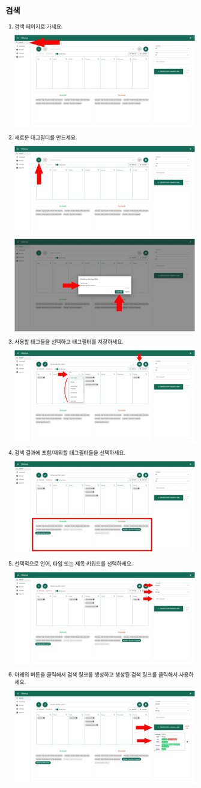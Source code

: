 ## 검색
1. 검색 페이지로 가세요.

    <img src="../images/search-1.jpeg">

2. 새로운 태그필터를 만드세요.

    <img src="../images/search-2-1.jpeg">
    <img src="../images/search-2-2.jpeg">

3. 사용할 태그들을 선택하고 태그필터를 저장하세요.

    <img src="../images/search-3.jpeg">

4. 검색 결과에 포함/제외할 태그필터들을 선택하세요.

    <img src="../images/search-4.jpeg">

5. 선택적으로 언어, 타입 또는 제목 키워드를 선택하세요.

    <img src="../images/search-5.jpeg">

6. 아래의 버튼을 클릭해서 검색 링크를 생성하고 생성된 검색 링크를 클릭해서 사용하세요.

    <img src="../images/search-6.jpeg">